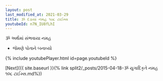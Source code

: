 ```yaml
---
layout: post
last_modified_at: 2021-03-29
title: ૐ દંડાયા નમહ ૧૦૮ ટાઈમ્સ
youtubeId: n7N_IU8fLhI
---
```

 
 
 ૐ અર્થમાં સંભવાયા નમહ  
 
 -  જેમણે પોતાને બનાવ્યો 
 
  
 
  
 
 
 
 
 
 


{% include youtubePlayer.html id=page.youtubeId %}
 
[Next]({{ site.baseurl }}{% link  split2/_posts/2015-04-18-ૐ યુગાદિકૃતે નમહ  ૧૦૮ ટાઈમ્સ.md%})
 
